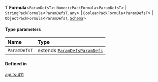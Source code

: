 Ƭ **Formula**<`ParamDefsT`\>: `NumericPackFormula`<`ParamDefsT`\> \| `StringPackFormula`<`ParamDefsT`, `any`\> \| `BooleanPackFormula`<`ParamDefsT`\> \| `ObjectPackFormula`<`ParamDefsT`, [`Schema`](Schema.md)\>

#### Type parameters

| Name | Type |
| :------ | :------ |
| `ParamDefsT` | extends [`ParamDefs`](ParamDefs.md)[`ParamDefs`](ParamDefs.md) |

#### Defined in

[api.ts:411](https://github.com/coda/packs-sdk/blob/main/api.ts#L411)

